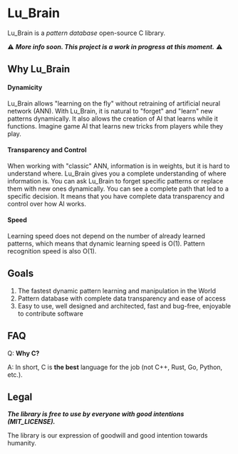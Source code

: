 # Lu_Brain 

Lu_Brain is a _pattern database_ open-source C library.

⚠ ___More info soon. This project is a work in progress at this moment.___ ⚠

## Why Lu_Brain

#### Dynamicity

Lu_Brain allows "learning on the fly" without retraining of artificial neural network (ANN). With Lu_Brain, it is natural to "forget" and "learn" new patterns dynamically. It also allows the creation of AI that learns while it functions. Imagine game AI that learns new tricks from players while they play.

#### Transparency and Control

When working with "classic" ANN, information is in weights, but it is hard to understand where. Lu_Brain gives you a complete understanding of where information is. You can ask Lu_Brain to forget specific patterns or replace them with new ones dynamically. You can see a complete path that led to a specific decision. It means that you have complete data transparency and control over how AI works.

#### Speed

Learning speed does not depend on the number of already learned patterns, which means that dynamic learning speed is O(1). 
Pattern recognition speed is also O(1).


## Goals  

1. The fastest dynamic pattern learning and manipulation in the World
2. Pattern database with complete data transparency and ease of access
3. Easy to use, well designed and architected, fast and bug-free, enjoyable to contribute software

## FAQ

Q: **Why C?**

A: In short, C is **the best** language for the job (not C++, Rust, Go, Python, etc.). 

## Legal

___The library is free to use by everyone with good intentions (MIT_LICENSE).___

The library is our expression of goodwill and good intention towards humanity.

